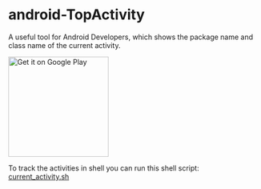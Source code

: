# android-TopActivity
A useful tool for Android Developers, which shows the package name and class name of the current activity.

<a href='https://play.google.com/store/apps/details?id=appsx.topactivity'><img alt='Get it on Google Play' src='https://play.google.com/intl/en_us/badges/images/generic/en_badge_web_generic.png' width='200'/></a>

To track the activities in shell you can run this shell script: [current_activity.sh](https://gist.github.com/109021017/43e7f5ad1361ad9caa3e)
